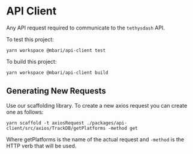 # API Client

Any API request required to communicate to the `tethysdash` API.

To test this project:

```
yarn workspace @mbari/api-client test
```

To build this project:

```
yarn workspace @mbari/api-client build
```

## Generating New Requests

Use our scaffolding library. To create a new axios request you can create one as follows:

```
yarn scaffold -t axiosRequest ./packages/api-client/src/axios/TrackDB/getPlatforms -method get
```

Where getPlatforms is the name of the actual request and `-method` is the HTTP verb that will be used.
